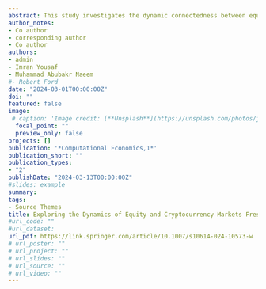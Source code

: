 ```yaml
---
abstract: This study investigates the dynamic connectedness between equity and cryptocurrency markets using the Granger Causality Network and the Wavelet Coherence approaches. Using time series data from July 2021 to January 2023, results indicate that the causality effect increased significantly after the outbreak of geopolitical conflict. Cryptocurrency markets are highly influenced and mutually more connected with equity markets after February 2022. Results also indicate that the causality is more important in European countries and steadily increased as the war progressed. Nevertheless, there is no distinct indication of contagion in China's market. Of greater interest, it is revealed that cryptocurrencies do not offer a "safe haven" advantage during the war, especially in North America and GCC countries. Cryptocurrency-equity markets are fully integrated and moved together for at least 5 months after the beginning of the war. Overall, this paper provides early insight into the use of cryptocurrencies by investors and reveals how equity and cryptocurrency markets co-move within countries. These results are further supported by an alternative Structural Vector Autoregression model. This study provides useful insights to investors, regulators, and policy-makers regarding portfolio management, hedging, and financial market stability.
author_notes:
- Co author
- corresponding author
- Co author
authors:
- admin
- Imran Yousaf
- Muhammad Abubakr Naeem
#- Robert Ford
date: "2024-03-01T00:00:00Z"
doi: ""
featured: false
image:
 # caption: 'Image credit: [**Unsplash**](https://unsplash.com/photos/jdD8gXaTZsc)'
  focal_point: ""
  preview_only: false
projects: []
publication: '*Computational Economics,1*'
publication_short: ""
publication_types:
- "2"
publishDate: "2024-03-13T00:00:00Z"
#slides: example
summary:
tags:
- Source Themes
title: Exploring the Dynamics of Equity and Cryptocurrency Markets Fresh Evidence from the Russia Ukraine War
#url_code: ""
#url_dataset: 
url_pdf: https://link.springer.com/article/10.1007/s10614-024-10573-w 
# url_poster: ""
# url_project: ""
# url_slides: ""
# url_source: ""
# url_video: ""
---
```


